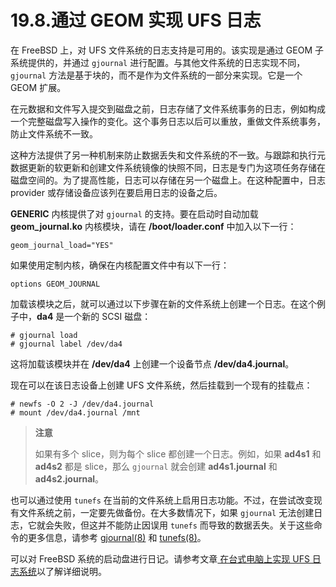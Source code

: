 # 19.8.通过 GEOM 实现 UFS 日志

在 FreeBSD 上，对 UFS 文件系统的日志支持是可用的。该实现是通过 GEOM 子系统提供的，并通过 `gjournal` 进行配置。与其他文件系统的日志实现不同，`gjournal` 方法是基于块的，而不是作为文件系统的一部分来实现。它是一个 GEOM 扩展。

在元数据和文件写入提交到磁盘之前，日志存储了文件系统事务的日志，例如构成一个完整磁盘写入操作的变化。这个事务日志以后可以重放，重做文件系统事务，防止文件系统不一致。

这种方法提供了另一种机制来防止数据丢失和文件系统的不一致。与跟踪和执行元数据更新的软更新和创建文件系统镜像的快照不同，日志是专门为这项任务存储在磁盘空间的。为了提高性能，日志可以存储在另一个磁盘上。在这种配置中，日志 provider 或存储设备应该列在要启用日志的设备之后。

**GENERIC** 内核提供了对 `gjournal` 的支持。要在启动时自动加载 **geom\_journal.ko** 内核模块，请在 **/boot/loader.conf** 中加入以下一行：

```
geom_journal_load="YES"
```

如果使用定制内核，确保在内核配置文件中有以下一行：

```
options	GEOM_JOURNAL
```

加载该模块之后，就可以通过以下步骤在新的文件系统上创建一个日志。在这个例子中，**da4** 是一个新的 SCSI 磁盘：

```
# gjournal load
# gjournal label /dev/da4
```

这将加载该模块并在 **/dev/da4** 上创建一个设备节点 **/dev/da4.journal**。

现在可以在该日志设备上创建 UFS 文件系统，然后挂载到一个现有的挂载点：

```
# newfs -O 2 -J /dev/da4.journal
# mount /dev/da4.journal /mnt
```

> **注意**
>
> 如果有多个 slice，则为每个 slice 都创建一个日志。例如，如果 **ad4s1** 和 **ad4s2** 都是 slice，那么 `gjournal` 就会创建 **ad4s1.journal** 和 **ad4s2.journal**。

也可以通过使用 `tunefs` 在当前的文件系统上启用日志功能。不过，在尝试改变现有文件系统之前，一定要先做备份。在大多数情况下，如果 `gjournal` 无法创建日志，它就会失败，但这并不能防止因误用 `tunefs` 而导致的数据丢失。关于这些命令的更多信息，请参考 [gjournal(8)](https://www.freebsd.org/cgi/man.cgi?query=gjournal&sektion=8&format=html) 和 [tunefs(8)](https://www.freebsd.org/cgi/man.cgi?query=tunefs&sektion=8&format=html)。

可以对 FreeBSD 系统的启动盘进行日记。请参考文章[ 在台式电脑上实现 UFS 日志系统](https://docs.freebsd.org/en/articles/gjournal-desktop/)以了解详细说明。
